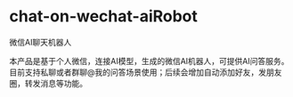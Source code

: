 # chat-on-wechat-aiRobot

微信AI聊天机器人

本产品是基于个人微信，连接AI模型，生成的微信AI机器人，可提供AI问答服务。目前支持私聊或者群聊@我的问答场景使用；后续会增加自动添加好友，发朋友圈，转发消息等功能。 
